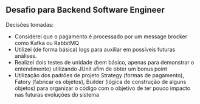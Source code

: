 ## Desafio para Backend Software Engineer


Decisões tomadas:
  - Considerei que o pagamento é processado por um message brocker como Kafka ou RabbitMQ
  - Utilizei (de forma básica) logs para auxiliar em possíveis futuras análises.
  - Realizei dois testes de unidade (bem básico, apenas para demonstrar o entendimento) utilizando JUnit afim de obter um bonus point
  - Utilização dos padrões de projeto Strategy (formas de pagamento), Fatory (fabricar os objetos), Builder (lógica de construção de alguns objetos) para organizar o código com o objetivo de ter pouco impacto nas futuras evoluções do sistema
